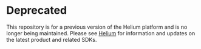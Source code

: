 # Deprecated

This repository is for a previous version of the Helium platform and is no longer being maintained. Please see [Helium](https://helium.com) for information and updates on the latest product and related SDKs.
